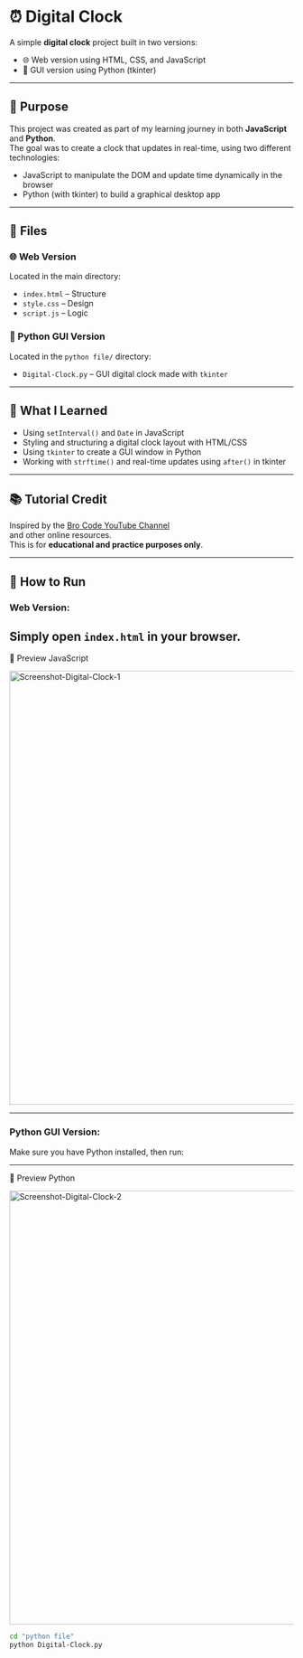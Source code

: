 # ⏰ Digital Clock

A simple **digital clock** project built in two versions:

- 🌐 Web version using HTML, CSS, and JavaScript  
- 🐍 GUI version using Python (tkinter)

---


## 🎯 Purpose

This project was created as part of my learning journey in both **JavaScript** and **Python**.  
The goal was to create a clock that updates in real-time, using two different technologies:

- JavaScript to manipulate the DOM and update time dynamically in the browser  
- Python (with tkinter) to build a graphical desktop app

---

## 📁 Files

### 🌐 Web Version
Located in the main directory:
- `index.html` – Structure  
- `style.css` – Design  
- `script.js` – Logic  

### 🐍 Python GUI Version
Located in the `python file/` directory:
- `Digital-Clock.py` – GUI digital clock made with `tkinter`

---

## 🧠 What I Learned

- Using `setInterval()` and `Date` in JavaScript  
- Styling and structuring a digital clock layout with HTML/CSS  
- Using `tkinter` to create a GUI window in Python  
- Working with `strftime()` and real-time updates using `after()` in tkinter

---

## 📚 Tutorial Credit

Inspired by the [Bro Code YouTube Channel](https://www.youtube.com/@BroCodez)  
and other online resources.  
This is for **educational and practice purposes only**.

---

## 🚀 How to Run

### Web Version:
Simply open `index.html` in your browser.
---

📸 Preview JavaScript

<img width="1366" height="768" alt="Screenshot-Digital-Clock-1" src="https://github.com/user-attachments/assets/7d24b848-4b52-45e3-8ab2-712728fe237f" />

---
### Python GUI Version:
Make sure you have Python installed, then run:

---

📸 Preview Python

<img width="1366" height="768" alt="Screenshot-Digital-Clock-2" src="https://github.com/user-attachments/assets/e95bd418-347e-478d-a58c-7711b73858ae" />


```bash
cd "python file"
python Digital-Clock.py
